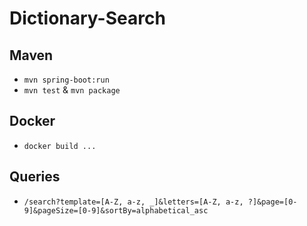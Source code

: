 # Dictionary-Search

## Maven

- `mvn spring-boot:run`
- `mvn test` & `mvn package`

## Docker

- `docker build ...`

## Queries

- `/search?template=[A-Z, a-z, _]&letters=[A-Z, a-z, ?]&page=[0-9]&pageSize=[0-9]&sortBy=alphabetical_asc`
